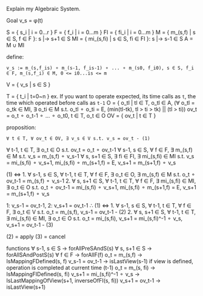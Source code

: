 Explain my Algebraic System.

Goal v_s = φ(t)

  S = { s_i | i = 0...r }
  F  = { f_i  | i = 0...m }
  FI = { fi_i | i = 0...m }
  M  = { m_(s,f)   | s ∈ S, f  ∈ F  }: s |-> s+1 ∈ S
  MI = { mi_(s,fi) | s ∈ S, fi ∈ FI }: s |-> s-1 ∈ S
  A = M ∪ MI

define:
  ```
  v_s := m_(s,f_is) ⚬ m_(s-1, f_is-1) ⚬ ... ⚬ m_(s0, f_i0), s ∈ S, f_i ∈ F, m_(s,f_i) ∈ M, 0 <= i0...is <= m
  ```
  V = { v_s | s ∈ S }

  T = { t_i | t=0~n } ex. If you want to operate expected, its time calls as `t`, the time which operated before calls as `t-1`
  O = { o_tl | tl ∈ T, o_tl ∈ A, (∀ o_tl = o_tk ∈ MI, ∃ o_ti ∈ M s.t. o_tl ⚬ o_ti = E, (min(tl-tk), tl > ti > tk) || (tl > ti))
  ov_t = o_t ⚬ o_t-1 ⚬ ... ⚬ o_t0, t ∈ T, o_t ∈ O
  OV = { ov_t | t ∈ T }

proposition:
  ```
  ∀ t ∈ T, ∀ ov_t ∈ OV, ∃ v_s ∈ V s.t. v_s = ov_t - (1)
  ```

  ∀ t-1, t ∈ T, ∃ o_t ∈ O s.t. ov_t = o_t ⚬ ov_t-1
  ∀ s-1, s ∈ S, ∀ f ∈ F, ∃ m_(s,f) ∈ M s.t. v_s = m_(s,f) ⚬ v_s-1
  ∀ s, s+1 ∈ S, ∃ fi ∈ FI, ∃ mi_(s,fi) ∈ MI s.t. v_s = mi_(s,fi) ⚬ v_s+1, mi_(s,fi) ⚬ m_(s+1,f) = E, v_s+1 = m_(s+1,f) ⚬ v_s

(1) <=>
	1. ∀ s-1, s ∈ S, ∀ t-1, t ∈ T, ∀ f ∈ F, ∃ o_t ∈ O, ∃ m_(s,f) ∈ M s.t. o_t ⚬ ov_t-1 = m_(s,f) ⚬ v_s-1
	2. ∀ s, s+1 ∈ S, ∀ t-1, t ∈ T, ∀ f ∈ F, ∃ mi_(s,fi) ∈ MI, ∃ o_t ∈ O s.t. o_t ⚬ ov_t-1 = mi_(s,fi) ⚬ v_s+1, mi_(s,fi) ⚬ m_(s+1,f) = E, v_s+1 = m_(s+1,f) ⚬ v_s

  1: v_s-1 = ov_t-1, 2: v_s+1 = ov_t-1
∴ (1) <=>
	1. ∀ s-1, s ∈ S, ∀ t-1, t ∈ T, ∀ f ∈ F, ∃ o_t ∈ V s.t. o_t = m_(s,f), v_s-1 = ov_t-1 - (2)
  2. ∀ s, s+1 ∈ S, ∀ t-1, t ∈ T, ∃ mi_(s,fi) ∈ MI, ∃ o_t ∈ O s.t. o_t = mi_(s,fi), v_s+1 = mi_(s,fi)^-1 ⚬ v_s, v_s+1 = ov_t-1 - (3)

  (2) = apply
  (3) = cancel

functions
  ∀ s-1, s ∈ S -> forAllPreSAndS(s)
  ∀ s, s+1 ∈ S -> forAllSAndPostS(s)
  ∀ f ∈ F -> forAllF(f)
  o_t = m_(s,f) -> IsMappingFDefined(s, f)
  v_s-1 = ov_t-1 -> isLastView(s-1) if view is defined, operation is completed at current time (t-1)
  o_t = m_(s, fi) -> IsMappingFIDefined(s, fi)
  v_s+1 = mi_(s,fi)^-1 ⚬ v_s -> IsLastMappingOfView(s+1, inverseOfFI(s, fi))
  v_s+1 = ov_t-1 -> isLastView(s+1)
